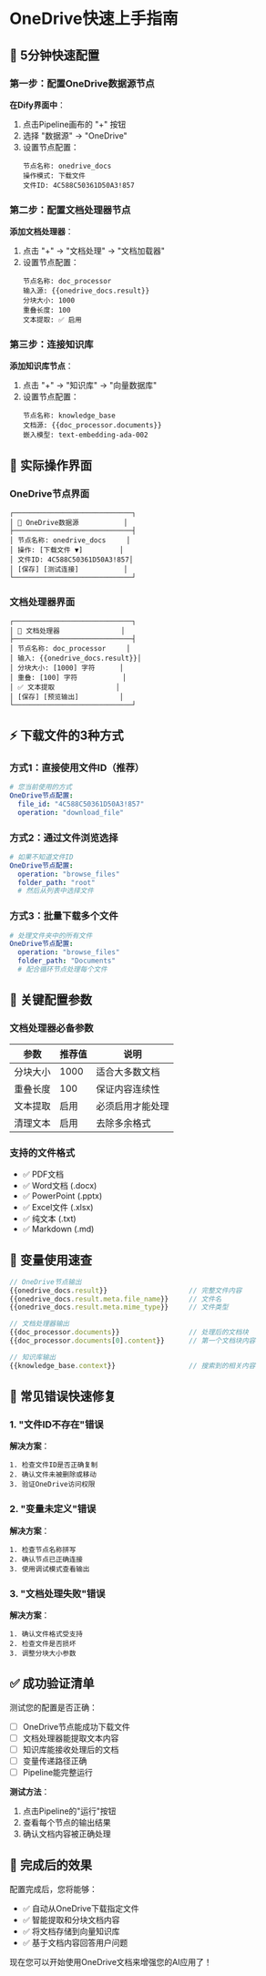 # OneDrive快速上手指南

## 🚀 **5分钟快速配置**

### 第一步：配置OneDrive数据源节点

**在Dify界面中**：
1. 点击Pipeline画布的 "+" 按钮
2. 选择 "数据源" → "OneDrive"
3. 设置节点配置：
   ```
   节点名称: onedrive_docs
   操作模式: 下载文件
   文件ID: 4C588C50361D50A3!857
   ```

### 第二步：配置文档处理器节点

**添加文档处理器**：
1. 点击 "+" → "文档处理" → "文档加载器"
2. 设置节点配置：
   ```
   节点名称: doc_processor
   输入源: {{onedrive_docs.result}}
   分块大小: 1000
   重叠长度: 100
   文本提取: ✅ 启用
   ```

### 第三步：连接知识库

**添加知识库节点**：
1. 点击 "+" → "知识库" → "向量数据库"
2. 设置节点配置：
   ```
   节点名称: knowledge_base  
   文档源: {{doc_processor.documents}}
   嵌入模型: text-embedding-ada-002
   ```

## 📱 **实际操作界面**

### OneDrive节点界面
```
┌─────────────────────────────┐
│ 🔵 OneDrive数据源           │
├─────────────────────────────┤
│ 节点名称: onedrive_docs     │
│ 操作: [下载文件 ▼]         │
│ 文件ID: 4C588C50361D50A3!857│
│ [保存] [测试连接]           │
└─────────────────────────────┘
```

### 文档处理器界面
```
┌─────────────────────────────┐
│ 🔵 文档处理器               │
├─────────────────────────────┤
│ 节点名称: doc_processor     │
│ 输入: {{onedrive_docs.result}}│
│ 分块大小: [1000] 字符      │
│ 重叠: [100] 字符           │
│ ✅ 文本提取               │
│ [保存] [预览输出]          │
└─────────────────────────────┘
```

## ⚡ **下载文件的3种方式**

### 方式1：直接使用文件ID（推荐）
```yaml
# 您当前使用的方式
OneDrive节点配置:
  file_id: "4C588C50361D50A3!857"
  operation: "download_file"
```

### 方式2：通过文件浏览选择
```yaml
# 如果不知道文件ID
OneDrive节点配置:
  operation: "browse_files"
  folder_path: "root"
  # 然后从列表中选择文件
```

### 方式3：批量下载多个文件
```yaml
# 处理文件夹中的所有文件
OneDrive节点配置:
  operation: "browse_files" 
  folder_path: "Documents"
  # 配合循环节点处理每个文件
```

## 🔧 **关键配置参数**

### 文档处理器必备参数
| 参数 | 推荐值 | 说明 |
|------|--------|------|
| 分块大小 | 1000 | 适合大多数文档 |
| 重叠长度 | 100 | 保证内容连续性 |
| 文本提取 | 启用 | 必须启用才能处理 |
| 清理文本 | 启用 | 去除多余格式 |

### 支持的文件格式
- ✅ PDF文档
- ✅ Word文档 (.docx)  
- ✅ PowerPoint (.pptx)
- ✅ Excel文件 (.xlsx)
- ✅ 纯文本 (.txt)
- ✅ Markdown (.md)

## 🎯 **变量使用速查**

```javascript
// OneDrive节点输出
{{onedrive_docs.result}}                    // 完整文件内容
{{onedrive_docs.result.meta.file_name}}     // 文件名
{{onedrive_docs.result.meta.mime_type}}     // 文件类型

// 文档处理器输出  
{{doc_processor.documents}}                 // 处理后的文档块
{{doc_processor.documents[0].content}}      // 第一个文档块内容

// 知识库输出
{{knowledge_base.context}}                  // 搜索到的相关内容
```

## 🚨 **常见错误快速修复**

### 1. "文件ID不存在"错误
**解决方案**：
```
1. 检查文件ID是否正确复制
2. 确认文件未被删除或移动  
3. 验证OneDrive访问权限
```

### 2. "变量未定义"错误
**解决方案**：
```
1. 检查节点名称拼写
2. 确认节点已正确连接
3. 使用调试模式查看输出
```

### 3. "文档处理失败"错误
**解决方案**：
```
1. 确认文件格式受支持
2. 检查文件是否损坏
3. 调整分块大小参数
```

## ✅ **成功验证清单**

测试您的配置是否正确：

- [ ] OneDrive节点能成功下载文件
- [ ] 文档处理器能提取文本内容
- [ ] 知识库能接收处理后的文档
- [ ] 变量传递路径正确
- [ ] Pipeline能完整运行

**测试方法**：
1. 点击Pipeline的"运行"按钮
2. 查看每个节点的输出结果
3. 确认文档内容被正确处理

## 🎉 **完成后的效果**

配置完成后，您将能够：
- ✅ 自动从OneDrive下载指定文件
- ✅ 智能提取和分块文档内容
- ✅ 将文档存储到向量知识库
- ✅ 基于文档内容回答用户问题

现在您可以开始使用OneDrive文档来增强您的AI应用了！
